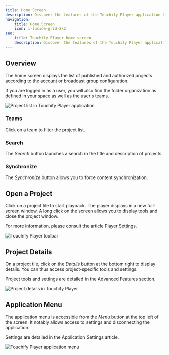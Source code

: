 ```yaml
---
title: Home Screen
description: Discover the features of the Touchify Player application home screen.
navigation:
    title: Home Screen
    icon: i-lucide-grid-2x2
seo:
    title: Touchify Player home screen
    description: Discover the features of the Touchify Player application home screen.
---
```


## Overview

The home screen displays the list of published and authorized projects according to the account or broadcast group configuration.

If you are logged in as a user, you will also find the folder organization as defined in your space as well as the user's teams.

![Project list in Touchify Player application](/4-touchify-player/2-getting-started/3-home-screen/fr-player-home-apps.webp)

### Teams

Click on a team to filter the project list.

### Search

The *Search* button launches a search in the title and description of projects.

### Synchronize

The *Synchronize* button allows you to force content synchronization.

## Open a Project

Click on a project tile to start playback. The player displays in a new full-screen window. A long click on the screen allows you to display tools and close the project window.

For more information, please consult the article [Player Settings](settings).

![Touchify Player toolbar](/4-touchify-player/2-getting-started/3-home-screen/fr-player-home-toolbar.webp)

## Project Details

On a project tile, click on the *Details* button at the bottom right to display details. You can thus access project-specific tools and settings.

Project tools and settings are detailed in the Advanced Features section.

![Project details in Touchify Player](/4-touchify-player/2-getting-started/3-home-screen/fr-player-home-details.webp)

## Application Menu

The application menu is accessible from the *Menu* button at the top left of the screen. It notably allows access to settings and disconnecting the application.

Settings are detailed in the Application Settings article.

![Touchify Player application menu](/4-touchify-player/2-getting-started/3-home-screen/fr-player-home-options.webp)
